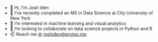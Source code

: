 - 👋 Hi, I’m Josh Iden
- 👀 I’ve recently completed an MS in Data Science at City University of New York
- 🌱 I’m interested in machine learning and visual analytics 
- 💞️ I’m looking to collaborate on data science projects in Python and R
- 📫 Reach me @ joshiden@proton.me

<!---
josh1den/josh1den is a ✨ special ✨ repository because its `README.md` (this file) appears on your GitHub profile.
You can click the Preview link to take a look at your changes.
--->
